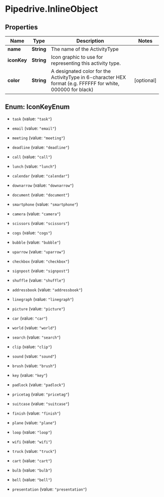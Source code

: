# Pipedrive.InlineObject

## Properties

Name | Type | Description | Notes
------------ | ------------- | ------------- | -------------
**name** | **String** | The name of the ActivityType | 
**iconKey** | **String** | Icon graphic to use for representing this activity type. | 
**color** | **String** | A designated color for the ActivityType in 6-character HEX format (e.g. FFFFFF for white, 000000 for black) | [optional] 



## Enum: IconKeyEnum


* `task` (value: `"task"`)

* `email` (value: `"email"`)

* `meeting` (value: `"meeting"`)

* `deadline` (value: `"deadline"`)

* `call` (value: `"call"`)

* `lunch` (value: `"lunch"`)

* `calendar` (value: `"calendar"`)

* `downarrow` (value: `"downarrow"`)

* `document` (value: `"document"`)

* `smartphone` (value: `"smartphone"`)

* `camera` (value: `"camera"`)

* `scissors` (value: `"scissors"`)

* `cogs` (value: `"cogs"`)

* `bubble` (value: `"bubble"`)

* `uparrow` (value: `"uparrow"`)

* `checkbox` (value: `"checkbox"`)

* `signpost` (value: `"signpost"`)

* `shuffle` (value: `"shuffle"`)

* `addressbook` (value: `"addressbook"`)

* `linegraph` (value: `"linegraph"`)

* `picture` (value: `"picture"`)

* `car` (value: `"car"`)

* `world` (value: `"world"`)

* `search` (value: `"search"`)

* `clip` (value: `"clip"`)

* `sound` (value: `"sound"`)

* `brush` (value: `"brush"`)

* `key` (value: `"key"`)

* `padlock` (value: `"padlock"`)

* `pricetag` (value: `"pricetag"`)

* `suitcase` (value: `"suitcase"`)

* `finish` (value: `"finish"`)

* `plane` (value: `"plane"`)

* `loop` (value: `"loop"`)

* `wifi` (value: `"wifi"`)

* `truck` (value: `"truck"`)

* `cart` (value: `"cart"`)

* `bulb` (value: `"bulb"`)

* `bell` (value: `"bell"`)

* `presentation` (value: `"presentation"`)




